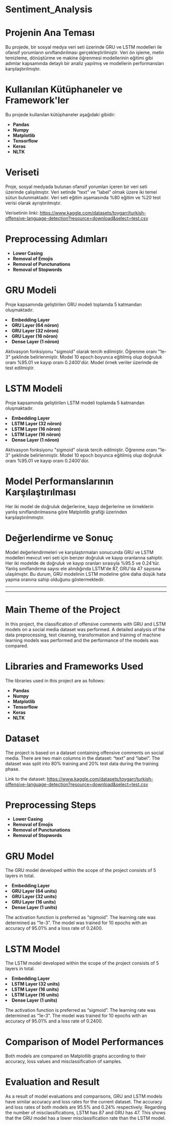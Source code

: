 # Sentiment_Analysis

# Projenin Ana Teması
Bu projede, bir sosyal medya veri seti üzerinde GRU ve LSTM modelleri ile ofansif yorumların sınıflandırılması gerçekleştirilmiştir. Veri ön işleme, metin temizleme, dönüştürme ve makine öğrenmesi modellerinin eğitimi gibi adımlar kapsamında detaylı bir analiz yapılmış ve modellerin performansları karşılaştırılmıştır.

# Kullanılan Kütüphaneler ve Framework'ler
Bu projede kullanılan kütüphaneler aşağıdaki gibidir:
<ul>
  <li><b>Pandas</b></li>
  <li><b>Numpy</b></li>
  <li><b>Matplotlib</b></li>
  <li><b>Tensorflow</b></li>
  <li><b>Keras</b></li>
  <li><b>NLTK</b></li>
</ul>

# Veriseti
Proje, sosyal medyada bulunan ofansif yorumları içeren bir veri seti üzerinde çalışılmıştır. Veri setinde "text" ve "label" olmak üzere iki temel sütun bulunmaktadır. Veri seti eğitim aşamasında %80 eğitim ve %20 test verisi olarak ayrıştırılmıştır.

Verisetinin linki: https://www.kaggle.com/datasets/toygarr/turkish-offensive-language-detection?resource=download&select=test.csv

# Preprocessing Adımları
<ul>
  <li><b>Lower Casing</b></li>
  <li><b>Removal of Emojis</b></li>
  <li><b>Removal of Punctunations</b></li>
  <li><b>Removal of Stopwords</b></li>
</ul>

# GRU Modeli
Proje kapsamında geliştirilen GRU modeli toplamda 5 katmandan oluşmaktadır.
<li><b>Embedding Layer</b></li>
<li><b>GRU Layer (64 nöron)</b></li>
<li><b>GRU Layer (32 nöron)</b></li>
<li><b>GRU Layer (16 nöron)</b></li>
<li><b>Dense Layer (1 nöron)</b></li>

Aktivasyon fonksiyonu "sigmoid" olarak tercih edilmiştir. Öğrenme oranı "1e-3" şeklinde belirlenmiştir. Model 10 epoch boyunca eğitilmiş olup doğruluk oranı %95.01 ve kayıp oranı 0.2400'dür. Model örnek veriler üzerinde de test edilmiştir.

# LSTM Modeli
Proje kapsamında geliştirilen LSTM modeli toplamda 5 katmandan oluşmaktadır.
<li><b>Embedding Layer</b></li>
<li><b>LSTM Layer (32 nöron)</b></li>
<li><b>LSTM Layer (16 nöron)</b></li>
<li><b>LSTM Layer (16 nöron)</b></li>
<li><b>Dense Layer (1 nöron)</b></li>

Aktivasyon fonksiyonu "sigmoid" olarak tercih edilmiştir. Öğrenme oranı "1e-3" şeklinde belirlenmiştir. Model 10 epoch boyunca eğitilmiş olup doğruluk oranı %95.01 ve kayıp oranı 0.2400'dür.

# Model Performanslarının Karşılaştırılması
Her iki model de doğruluk değerlerine, kayıp değerlerine ve örneklerin yanlış sınıflandırılmasına göre Matplotlib grafiği üzerinden karşılaştırılmmıştır.

# Değerlendirme ve Sonuç
Model değerlendirmeleri ve karşılaştırmaları sonucunda GRU ve LSTM modelleri mevcut veri seti için benzer doğruluk ve kayıp oranlarına sahiptir. Her iki modelde de doğruluk ve kayıp oranları sırasıyla %95.5 ve 0.24'tür. Yanlış sınıflandırma sayısı ele alındığında LSTM'de 87, GRU'da 47 sayısına ulaşılmıştır. Bu durum, GRU modelinin LSTM modeline göre daha düşük hata yapma oranına sahip olduğunu göstermektedir.

----
----

# Main Theme of the Project
In this project, the classification of offensive comments with GRU and LSTM models on a social media dataset was performed. A detailed analysis of the data preprocessing, text cleaning, transformation and training of machine learning models was performed and the performance of the models was compared.

# Libraries and Frameworks Used
The libraries used in this project are as follows:
<ul>
  <li><b>Pandas</b></li>
  <li><b>Numpy</b></li>
  <li><b>Matplotlib</b></li>
  <li><b>Tensorflow</b></li>
  <li><b>Keras</b></li>
  <li><b>NLTK</b></li>
</ul>

# Dataset
The project is based on a dataset containing offensive comments on social media. There are two main columns in the dataset: “text” and “label”. The dataset was split into 80% training and 20% test data during the training phase.

Link to the dataset: https://www.kaggle.com/datasets/toygarr/turkish-offensive-language-detection?resource=download&select=test.csv

# Preprocessing Steps
<ul>
  <li><b>Lower Casing</b></li>
  <li><b>Removal of Emojis</b></li>
  <li><b>Removal of Punctunations</b></li>
  <li><b>Removal of Stopwords</b></li>
</ul>

# GRU Model
The GRU model developed within the scope of the project consists of 5 layers in total.
<li><b>Embedding Layer</b></li>
<li><b>GRU Layer (64 units)</b></li>
<li><b>GRU Layer (32 units)</b></li>
<li><b>GRU Layer (16 units)</b></li>
<li><b>Dense Layer (1 units)</b></li>

The activation function is preferred as “sigmoid”. The learning rate was determined as “1e-3”. The model was trained for 10 epochs with an accuracy of 95.01% and a loss rate of 0.2400.

# LSTM Model
The LSTM model developed within the scope of the project consists of 5 layers in total.
<li><b>Embedding Layer</b></li>
<li><b>LSTM Layer (32 units)</b></li>
<li><b>LSTM Layer (16 units)</b></li>
<li><b>LSTM Layer (16 units)</b></li>
<li><b>Dense Layer (1 units)</b></li>

The activation function is preferred as “sigmoid”. The learning rate was determined as “1e-3”. The model was trained for 10 epochs with an accuracy of 95.01% and a loss rate of 0.2400.

#  Comparison of Model Performances
Both models are compared on Matplotlib graphs according to their accuracy, loss values and misclassification of samples.

# Evaluation and Result
As a result of model evaluations and comparisons, GRU and LSTM models have similar accuracy and loss rates for the current dataset. The accuracy and loss rates of both models are 95.5% and 0.24% respectively. Regarding the number of misclassifications, LSTM has 87 and GRU has 47. This shows that the GRU model has a lower misclassification rate than the LSTM model.
